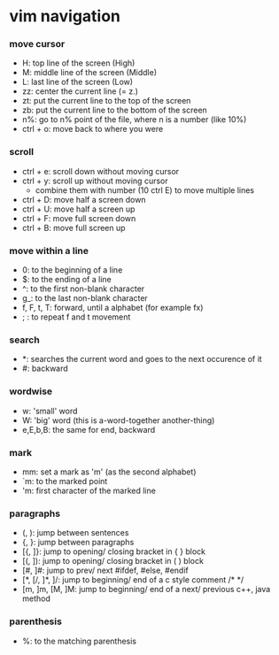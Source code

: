 # vim navigation


### move cursor 

- H: top line of the screen (High)
- M: middle line of the screen (Middle)
- L: last line of the screen (Low)
- zz: center the current line (= z.)
- zt: put the current line to the top of the screen
- zb: put the current line to the bottom of the screen
- n%: go to n% point of the file, where n is a number (like 10%)
- ctrl + o: move back to where you were


### scroll

- ctrl + e: scroll down without moving cursor 
- ctrl + y: scroll up without moving cursor 
    - combine them with number (10 ctrl E) to move multiple lines
- ctrl + D: move half a screen down
- ctrl + U: move half a screen up
- ctrl + F: move full screen down
- ctrl + B: move full screen up


### move within a line

- 0: to the beginning of a line
- $: to the ending of a line
- ^: to the first non-blank character
- g_: to the last non-blank character
- f, F, t, T: forward, until a alphabet (for example fx)
- ; : to repeat f and t movement


### search

- *: searches the current word and goes to the next occurence of it
- #: backward


### wordwise

- w: 'small' word 
- W: 'big' word (this is a-word-together another-thing)
- e,E,b,B: the same for end, backward


### mark

- mm: set a mark as 'm' (as the second alphabet)
- \`m: to the marked point
- 'm: first character of the marked line


### paragraphs

- (, ): jump between sentences
- {, }: jump between paragraphs
- [{, ]}: jump to opening/ closing bracket in {  } block
- [(, ]): jump to opening/ closing bracket in (  ) block 
- [#, ]#: jump to prev/ next #ifdef, #else, #endif
- [\*, [/, ]\*, ]/: jump to beginning/ end of a c style comment /\* \*/
- [m, ]m, [M, ]M: jump to beginning/ end of a next/ previous c++, java method


### parenthesis

- %: to the matching parenthesis
